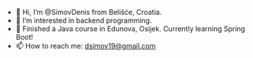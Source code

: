 - 👋 Hi, I’m @SimovDenis from Belišće, Croatia.
- 👀 I’m interested in backend programming.
- 🌱 Finished a Java course in Edunova, Osijek. Currently learning Spring Boot!
- 📫 How to reach me: dsimov19@gmail.com

<!---
SimovDenis/SimovDenis is a ✨ special ✨ repository because its `README.md` (this file) appears on your GitHub profile.
You can click the Preview link to take a look at your changes.
--->
